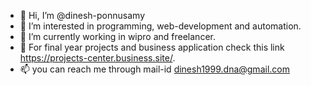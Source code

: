 - 👋 Hi, I’m @dinesh-ponnusamy
- 👀 I’m interested in programming, web-development and automation.
- 🌱 I’m currently working in wipro and freelancer.
- 💞️ For final year projects and business application check this link https://projects-center.business.site/.
- 📫 you can reach me through mail-id dinesh1999.dna@gmail.com
